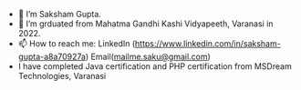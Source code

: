 <!--### Hi there 👋


**sakshamNS2022/sakshamNS2022** is a ✨ _special_ ✨ repository because its `README.md` (this file) appears on your GitHub profile.

Here are some ideas to get you started:
-->

- 🔭 I’m Saksham Gupta.
- 🌱 I’m grduated from Mahatma Gandhi Kashi Vidyapeeth, Varanasi in 2022.
- 📫 How to reach me: LinkedIn (https://www.linkedin.com/in/saksham-gupta-a8a70927a) Email(mailme.saku@gmail.com) 
- I have completed Java certification and PHP certification from MSDream Technologies, Varanasi
